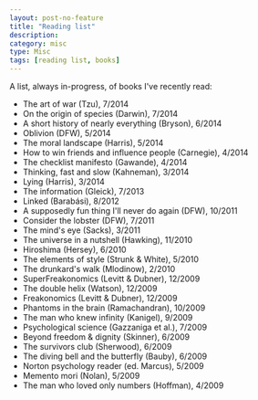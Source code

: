 ```yaml
---
layout: post-no-feature
title: "Reading list"
description:
category: misc
type: Misc
tags: [reading list, books]
---
```


A list, always in-progress, of books I've recently read:

+ The art of war (Tzu), 7/2014
+ On the origin of species (Darwin), 7/2014
+ A short history of nearly everything (Bryson), 6/2014
+ Oblivion (DFW), 5/2014
+ The moral landscape (Harris), 5/2014
+ How to win friends and influence people (Carnegie), 4/2014
+ The checklist manifesto (Gawande), 4/2014
+ Thinking, fast and slow (Kahneman), 3/2014
+ Lying (Harris), 3/2014
+ The information (Gleick), 7/2013
+ Linked (Barabási), 8/2012
+ A supposedly fun thing I'll never do again (DFW), 10/2011
+ Consider the lobster (DFW), 7/2011
+ The mind's eye (Sacks), 3/2011
+ The universe in a nutshell (Hawking), 11/2010
+ Hiroshima (Hersey), 6/2010
+ The elements of style (Strunk & White), 5/2010
+ The drunkard's walk (Mlodinow), 2/2010
+ SuperFreakonomics (Levitt & Dubner), 12/2009
+ The double helix (Watson), 12/2009
+ Freakonomics (Levitt & Dubner), 12/2009
+ Phantoms in the brain (Ramachandran), 10/2009
+ The man who knew infinity (Kanigel), 9/2009
+ Psychological science (Gazzaniga et al.), 7/2009
+ Beyond freedom & dignity (Skinner), 6/2009
+ The survivors club (Sherwood), 6/2009
+ The diving bell and the butterfly (Bauby), 6/2009
+ Norton psychology reader (ed. Marcus), 5/2009
+ Memento mori (Nolan), 5/2009
+ The man who loved only numbers (Hoffman), 4/2009
